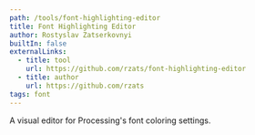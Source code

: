```yaml
---
path: /tools/font-highlighting-editor
title: Font Highlighting Editor
author: Rostyslav Zatserkovnyi
builtIn: false
externalLinks:
  - title: tool
    url: https://github.com/rzats/font-highlighting-editor
  - title: author
    url: https://github.com/rzats
tags: font
---
```

A visual editor for Processing's font coloring settings.
